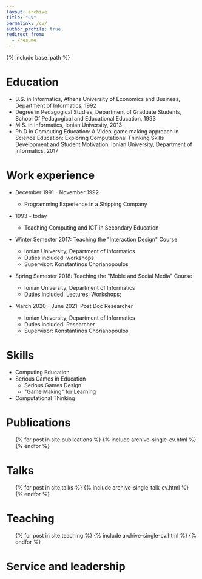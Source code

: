 ```yaml
---
layout: archive
title: "CV"
permalink: /cv/
author_profile: true
redirect_from:
  - /resume
---
```


{% include base_path %}

Education
======
* B.S. in Informatics, Athens University of Economics and Business, Department of Informatics, 1992
* Degree in Pedagogical Studies, Department of Graduate Students, School Of Pedagogical and Educational Education, 1993
* M.S. in Informatics, Ionian University, 2013
* Ph.D in Computing Education: A Video-game making approach in Science Education: Exploring Computational Thinking Skills Development
and Student Motivation, Ionian University, Department of Informatics, 2017

Work experience
======
* December 1991 - November 1992
  * Programming Experience in a Shipping Company
  
* 1993 - today
  * Teaching Computing and ICT in Secondary Education

* Winter Semester 2017: Teaching the "Interaction Design" Course
  * Ionian University, Department of Informatics
  * Duties included: workshops
  * Supervisor: Konstantinos Chorianopoulos

* Spring Semester 2018: Teaching the "Moble and Social Media" Course
  * Ionian University, Department of Informatics
  * Duties included: Lectures; Workshops;

* March 2020 - June 2021: Post Doc Researcher 
  * Ionian University, Department of Informatics
  * Duties included: Researcher 
  * Supervisor: Konstantinos Chorianopoulos


Skills
======
* Computing Education
* Serious Games in Education
  * Serious Games Design
  * "Game Making" for Learning
* Computational Thinking

Publications
======
  <ul>{% for post in site.publications %}
    {% include archive-single-cv.html %}
  {% endfor %}</ul>
  
Talks
======
  <ul>{% for post in site.talks %}
    {% include archive-single-talk-cv.html %}
  {% endfor %}</ul>
  
Teaching
======
  <ul>{% for post in site.teaching %}
    {% include archive-single-cv.html %}
  {% endfor %}</ul>
  
Service and leadership
======

